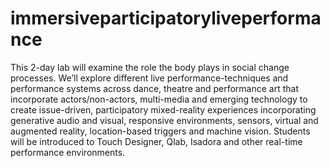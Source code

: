 # immersiveparticipatoryliveperformance
This 2-day lab will examine the role the body plays in social change processes. We’ll explore different live performance-techniques and performance systems across dance, theatre and performance art that incorporate actors/non-actors, multi-media and emerging technology to create issue-driven, participatory mixed-reality experiences incorporating generative audio and visual, responsive environments, sensors, virtual and augmented reality, location-based triggers and machine vision. Students will be introduced to Touch Designer, Qlab, Isadora and other real-time performance environments.
